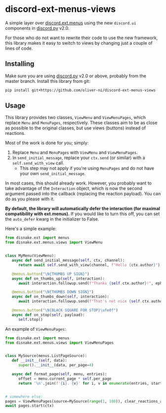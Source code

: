 # discord-ext-menus-views

A simple layer over [discord.ext.menus](https://github.com/Rapptz/discord-ext-menus) using the new `discord.ui` components in [discord.py](https://github.com/Rapptz/discord.py) v2.0.

For those who do not want to rewrite their code to use the new framework, this library makes it easy to switch to views by changing just a couple of lines of code.

## Installing

Make sure you are using [discord.py](https://github.com/Rapptz/discord.py) v2.0 or above, probably from the master branch. Install this library from git:

```sh
pip install git+https://github.com/oliver-ni/discord-ext-menus-views
```

## Usage

This library provides two classes, `ViewMenu` and `ViewMenuPages`, which replace `Menu` and `MenuPages`, respectively. These classes aim to be as close as possible to the original classes, but use views (buttons) instead of reactions.

Most of the work is done for you; simply:

1. Replace `Menu` and `MenuPages` with `ViewMenu` and `ViewMenuPages`.
2. In `send_initial_message`, replace your `ctx.send` (or similar) with a `self.send_with_view` call.
   - This step may not apply if you're using `MenuPages` and do not have your own `send_initial_message`.

In most cases, this should already work. However, you probably want to take advantage of the `Interaction` object, which is now the second argument passed into the callback (replacing the reaction payload). You can do as you please with it.

**By default, the library will automatically defer the interaction (for maximal compatibility with ext.menus).** If you would like to turn this off, you can set the `auto_defer` kwarg in the initializer to False.

Here's a simple example:

```py
from disnake.ext import menus
from disnake.ext.menus.views import ViewMenu


class MyMenu(ViewMenu):
   async def send_initial_message(self, ctx, channel):
      return await self.send_with_view(channel, f"Hello {ctx.author}")

   @menus.button("\N{THUMBS UP SIGN}")
   async def on_thumbs_up(self, interaction):
      await interaction.followup.send(f"Thanks {self.ctx.author}!", ephemeral=True)

   @menus.button("\N{THUMBS DOWN SIGN}")
   async def on_thumbs_down(self, interaction):
      await interaction.followup.send(f"That's not nice {self.ctx.author}...", ephemeral=True)

   @menus.button("\N{BLACK SQUARE FOR STOP}\ufe0f")
   async def on_stop(self, payload):
      self.stop()
```

An example of `ViewMenuPages`:

```py
from disnake.ext import menus
from disnake.ext.menus.views import ViewMenuPages


class MySource(menus.ListPageSource):
   def __init__(self, data):
      super().__init__(data, per_page=4)

   async def format_page(self, menu, entries):
      offset = menu.current_page * self.per_page
      return '\n'.join(f'{i}. {v}' for i, v in enumerate(entries, start=offset))


# somewhere else:
pages = ViewMenuPages(source=MySource(range(1, 100)), clear_reactions_after=True)
await pages.start(ctx)
```
